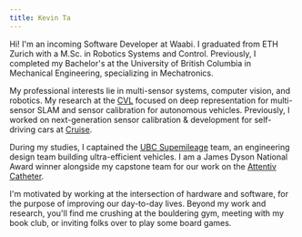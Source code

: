 ```yaml
---
title: Kevin Ta
---
```


Hi! I'm an incoming Software Developer at Waabi. I graduated from ETH Zurich with a M.Sc. in Robotics Systems and Control. Previously, I completed my Bachelor's at the University of British Columbia in Mechanical Engineering,  specializing in Mechatronics. 

My professional interests lie in multi-sensor systems, computer vision, and robotics. My research at the [CVL](https://vision.ee.ethz.ch/) focused on deep representation for multi-sensor SLAM and sensor calibration for autonomous vehicles. Previously, I worked on next-generation sensor calibration & development for self-driving cars at [Cruise](https://getcruise.com). 

During my studies, I captained the [UBC Supemileage](https://supermileage.ca) team, an engineering design team building ultra-efficient vehicles. I am a James Dyson National Award winner alongside my capstone team for our work on the [Attentiv Catheter](https://www.attentivmedical.com/).

I'm motivated by working at the intersection of hardware and software, for the purpose of improving our day-to-day lives. Beyond my work and research, you'll find me crushing at the bouldering gym, meeting with my book club, or inviting folks over to play some board games.